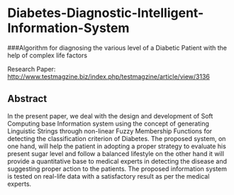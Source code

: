 # Diabetes-Diagnostic-Intelligent-Information-System
###Algorithm for diagnosing the various level of a Diabetic Patient with the help of complex life factors

Research Paper: http://www.testmagzine.biz/index.php/testmagzine/article/view/3136

## Abstract
In the present paper, we deal with the design and development of Soft Computing base Information system using the concept of generating Linguistic Strings through non-linear Fuzzy Membership Functions for detecting the classification criterion of Diabetes. The proposed system, on one hand, will help the patient in adopting a proper strategy to evaluate his present sugar level and follow a balanced lifestyle on the other hand it will provide a quantitative base to medical experts in detecting the disease and suggesting proper action to the patients. The proposed information system is tested on real-life data with a satisfactory result as per the medical experts.
